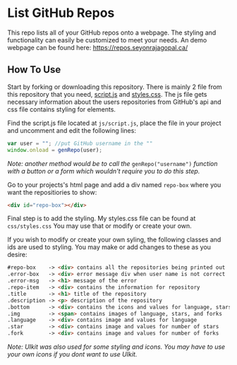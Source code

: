 # List GitHub Repos
 This repo lists all of your GitHub repos onto a webpage. The styling and functionality can easily be customized to meet your needs. An demo webpage can be found here: https://repos.seyonrajagopal.ca/

 ## How To Use
Start by forking or downloading this repository. There is mainly 2 file from this repository that you need, <a href="js/script.js">script.js</a> and <a href="css/styles.css">styles.css</a>. The js file gets necessary information about the users repositories from GitHub's api and css file contains styling for elements.

Find the script.js file located at `js/script.js`, place the file in your project and uncomment and edit the following lines:

```javascript
var user = ""; //put GitHub username in the ""
window.onload = genRepo(user);
```
<i>Note: another method would be to call the </i>`genRepo("username")`<i> function with a button or a form which wouldn't require you to do this step.</i>

 Go to your projects's html page and add a div named `repo-box` where you want the repositiories to show:
```html
<div id="repo-box"></div>
```

Final step is to add the styling. My styles.css file can be found at `css/styles.css` You may use that or modify or create your own.

If you wish to modify or create your own syling, the following classes and  ids are used to styling. You may make or add changes to these as you desire:
```html
#repo-box    -> <div> contains all the repositories being printed out
.error-box   -> <div> error message div when user name is not correct
.error-msg   -> <h1> message of the error
.repo-item   -> <div> contains the information for repository
.title       -> <h1> title of the repository
.description -> <p> description of the repository
.bottom      -> <div> contains the icons and values for language, stars and forks of repo
.img         -> <span> contains images of language, stars, and forks
.language    -> <div> contains image and values for language
.star        -> <div> contains image and values for number of stars
.fork        -> <div> contains image and values for number of forks
```
<i>Note: UIkit was also used for some styling and icons. You may have to use your own icons if you dont want to use UIkit.</i>

 
